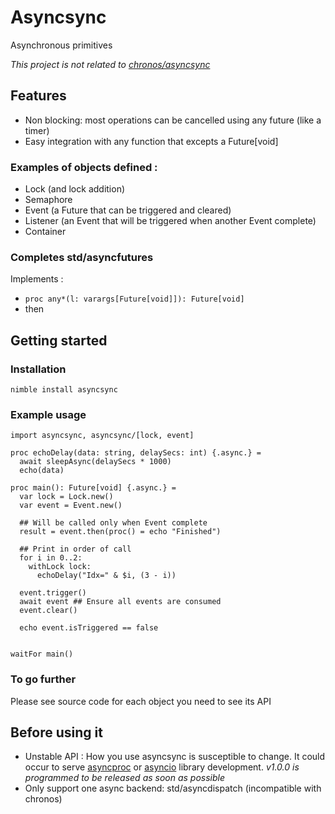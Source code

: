 # Asyncsync

Asynchronous primitives

_This project is *not* related to [chronos/asyncsync](https://github.com/status-im/nim-chronos/blob/master/chronos/asyncsync.nim)_

## Features

- Non blocking: most operations can be cancelled using any future (like a timer)
- Easy integration with any function that excepts a Future[void]

### Examples of objects defined :
- Lock (and lock addition)
- Semaphore
- Event (a Future that can be triggered and cleared)
- Listener (an Event that will be triggered when another Event complete)
- Container

### Completes std/asyncfutures

Implements :
- `proc any*(l: varargs[Future[void]]): Future[void]`
- then

## Getting started

### Installation
`nimble install asyncsync`

### Example usage

```
import asyncsync, asyncsync/[lock, event]

proc echoDelay(data: string, delaySecs: int) {.async.} =
  await sleepAsync(delaySecs * 1000)
  echo(data)

proc main(): Future[void] {.async.} =
  var lock = Lock.new()
  var event = Event.new()

  ## Will be called only when Event complete
  result = event.then(proc() = echo "Finished")

  ## Print in order of call
  for i in 0..2:
    withLock lock:
      echoDelay("Idx=" & $i, (3 - i))

  event.trigger()
  await event ## Ensure all events are consumed
  event.clear()

  echo event.isTriggered == false
    

waitFor main()

```

### To go further
Please see source code for each object you need to see its API

## Before using it
- Unstable API : How you use asyncsync is susceptible to change. It could occur to serve [asyncproc](https://github.com/Alogani/asyncproc) or [asyncio](https://github.com/Alogani/asyncio) library development. _v1.0.0 is programmed to be released as soon as possible_ 
- Only support one async backend: std/asyncdispatch (incompatible with chronos)
